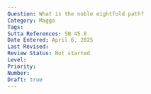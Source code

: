 ```yaml
---
Question: What is the noble eightfold path?
Category: Magga
Tags:
Sutta References: SN 45.8
Date Entered: April 6, 2025
Last Revised:
Review Status: Not started
Level: 
Priority: 
Number: 
Draft: true
---
```

